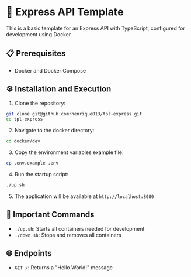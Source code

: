 # 🚀 Express API Template

This is a basic template for an Express API with TypeScript, configured for development using Docker.

## 📋 Prerequisites

- Docker and Docker Compose

## ⚙️ Installation and Execution

1. Clone the repository:

```bash
git clone git@github.com:henrique013/tpl-express.git
cd tpl-express
```

2. Navigate to the docker directory:

```bash
cd docker/dev
```

3. Copy the environment variables example file:

```bash
cp .env.example .env
```

4. Run the startup script:

```bash
./up.sh
```

5. The application will be available at `http://localhost:8080`

## 🔑 Important Commands

- `./up.sh`: Starts all containers needed for development
- `./down.sh`: Stops and removes all containers

## 🌐 Endpoints

- `GET /`: Returns a "Hello World!" message
